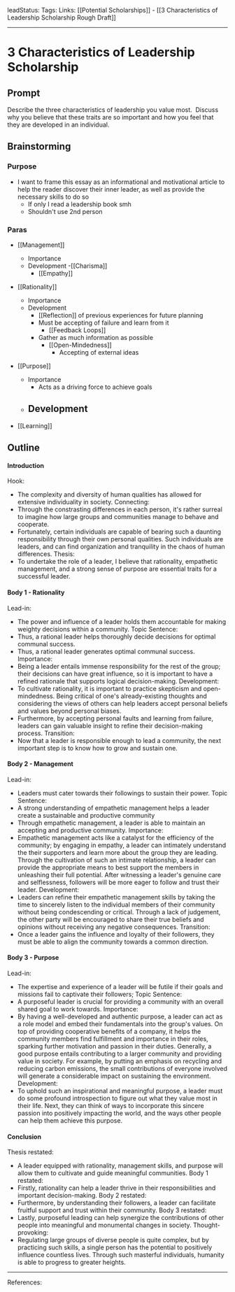 leadStatus:
Tags:
Links: [[Potential Scholarships]] - [[3 Characteristics of Leadership Scholarship Rough Draft]]
___
# 3 Characteristics of Leadership Scholarship
## Prompt
Describe the three characteristics of leadership you value most.  Discuss why you believe that these traits are so important and how you feel that they are developed in an individual.
## Brainstorming
### Purpose
- I want to frame this essay as an informational and motivational article to help the reader discover their inner leader, as well as provide the necessary skills to do so
	- If only I read a leadership book smh
	- Shouldn't use 2nd person
### Paras
- [[Management]]
	- Importance
	- Development
		-[[Charisma]]
		- [[Empathy]]
- [[Rationality]]
	- Importance
	- Development
		- [[Reflection]] of previous experiences for future planning
		- Must be accepting of failure and learn from it 
			- [[Feedback Loops]]
		- Gather as much information as possible
			- [[Open-Mindedness]]
				- Accepting of external ideas
	
- [[Purpose]]
	- Importance
		- Acts as a driving force to achieve goals
	- Development
		- 
- [[Learning]]
## Outline

#### Introduction
Hook:
- The complexity and diversity of human qualities has allowed for extensive individuality in society.
Connecting:
-  Through the constrasting differences in each person, it's rather surreal to imagine how large groups and communities manage to behave and cooperate.
- Fortunately, certain individuals are capable of bearing such a daunting responsibility through their own personal qualities. Such individuals are leaders, and can find organization and tranquility in the chaos of human differences.
Thesis: 
- To undertake the role of a leader, I believe that rationality, empathetic management, and a strong sense of purpose are essential traits for a successful leader.
#### Body 1 - Rationality
Lead-in:  
- The power and influence of a leader holds them accountable for making weighty decisions within a community.
Topic Sentence:
-  Thus, a rational leader helps thoroughly decide decisions for optimal communal success.
-  Thus, a rational leader generates optimal communal success.
Importance:
- Being a leader entails immense responsibility for the rest of the group; their decisions can have great influence, so it is important to have a refined rationale that supports logical decision-making.
Development:
- To cultivate rationality, it is important to practice skepticism and open-mindedness. Being critical of one's already-existing thoughts and considering the views of others can help leaders accept personal beliefs and values beyond personal biases.
- Furthermore, by accepting personal faults and learning from failure,  leaders can gain valuable insight to refine their decision-making process.
Transition:
- Now that a leader is responsible enough to lead a community, the next important step is to know  how to grow and sustain one.
#### Body 2 - Management
Lead-in:  
- Leaders must cater towards their followings to sustain their power.
Topic Sentence: 
- A strong understanding of empathetic management helps a leader create a sustainable and productive community
- Through empathetic management, a leader is able to maintain an accepting and productive community.
Importance: 
- Empathetic management acts like a catalyst for the efficiency of the community; by engaging in empathy, a leader can intimately understand the their supporters and learn more about the group they are leading. Through the cultivation of such an intimate relationship, a leader can provide the appropriate means to best support the members in unleashing their full potential. After witnessing a leader's genuine care and selflessness, followers will be more eager to follow and trust their leader.
Development:
- Leaders can refine their empathetic management skills by taking the time to sincerely listen to the individual members of their community without being condescending or critical. Through a lack of judgement, the other party will be encouraged to share their true beliefs and opinions without receiving any negative consequences.
Transition: 
- Once a leader gains the influence and loyalty of their followers, they must be able to align the community towards a common direction.

#### Body 3 - Purpose
Lead-in:  
- The expertise and experience of a leader will be futile if their goals and missions fail to captivate their followers;
Topic Sentence:
-  A purposeful leader is crucial for providing a community with an overall shared goal to work towards.
Importance:
- By having a well-developed and authentic purpose, a leader can act as a role model and embed their fundamentals into the group's values. On top of providing cooperative benefits of a company, it helps the community members find fulfillment and importance in their roles, sparking further motivation and passion in their duties. Generally, a good purpose entails contributing to a larger community and providing value in society. For example, by putting an emphasis on recycling and reducing carbon emissions, the small contributions of everyone involved will generate a considerable impact on sustaining the environment.
Development:
- To uphold such an inspirational and meaningful purpose, a leader must do some profound introspection to figure out what they value most in their life. Next, they can think of ways to incorporate this sincere passion into positively impacting the world, and the ways other people can help them achieve this purpose.
#### Conclusion
Thesis restated: 
- A leader equipped with rationality, management skills, and purpose will allow them to cultivate and guide meaningful communities.
Body 1 restated:
- Firstly, rationality can help a leader thrive in their responsibilities and important decision-making.
Body 2 restated: 
- Furthermore, by understanding their followers, a leader can facilitate fruitful support and trust within their community. 
Body 3 restated:
- Lastly, purposeful leading can help synergize the contributions of other people into meaningful and monumental changes in society.
Thought-provoking:
- Regulating large groups of diverse people is quite complex, but by practicing such skills, a single person has the potential to positively influence countless lives. Through such masterful individuals, humanity is able to progress to greater heights.
___
References: